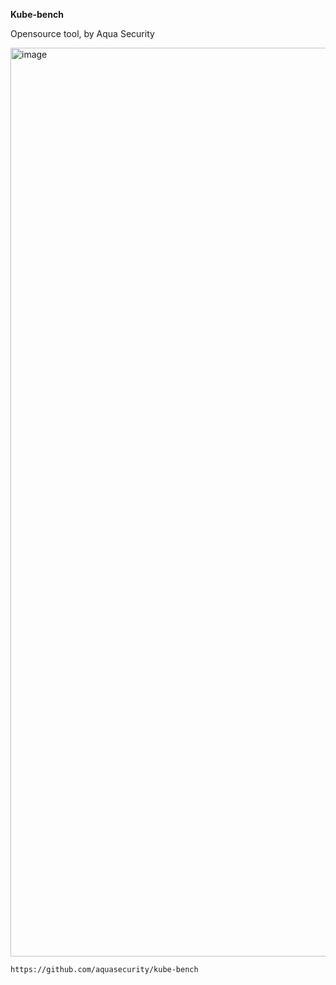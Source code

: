 **Kube-bench**

Opensource tool, by Aqua Security 

<img width="1454" alt="image" src="https://github.com/user-attachments/assets/dc1b88c0-152f-4b7f-8f62-d3f7edb280a9" />

```
https://github.com/aquasecurity/kube-bench
```
